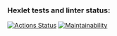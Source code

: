 ### Hexlet tests and linter status:
[![Actions Status](https://github.com/MoonOfKiwi/frontend-project-44/actions/workflows/hexlet-check.yml/badge.svg)](https://github.com/MoonOfKiwi/frontend-project-44/actions)
[![Maintainability](https://api.codeclimate.com/v1/badges/224c7663dc40f034bdab/maintainability)](https://codeclimate.com/github/MoonOfKiwi/frontend-project-44/maintainability)
